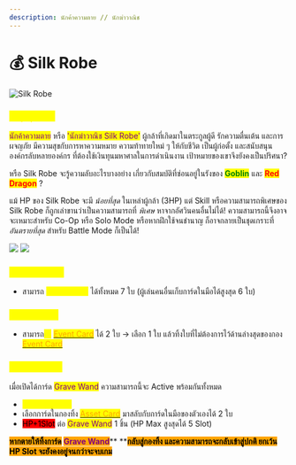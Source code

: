 ```yaml
---
description: นักค้าความตาย // นักฆ่าวาณิช
---
```


# 💰 Silk Robe

![Silk Robe](<../.gitbook/assets/Silk Robe.png>)

### <mark style="color:yellow;">ข้อมูลชุดเกราะ</mark>

<mark style="color:purple;">นักค้าความตาย</mark> หรือ <mark style="color:purple;">'นักฆ่าวาณิช Silk Robe'</mark> ผู้กล้าที่เกิดมาในตระกูลผู้ดี รักความตื่นเต้น และการผจญภัย มีความสุขกับการหาความหมาย ความท้าทายใหม่ ๆ ให้กับชีวิต เป็นผู้ก่อตั้ง และสนับสนุนองค์กรลับหลายองค์กร ที่ต้องใช้เงินทุนมหาศาลในการดำเนินงาน เป้าหมายของเขาจึงยังคงเป็นปริศนา?&#x20;

หรือ Silk Robe จะรู้ความลับอะไรบางอย่าง เกี่ยวกับสมบัติที่ซ่อนอยู่ในรังของ <mark style="color:green;">**Goblin**</mark> และ <mark style="color:red;">**Red Dragon**</mark> <mark style="color:red;"></mark><mark style="color:red;"></mark> ?

แม้ HP ของ Silk Robe จะมี _น้อยที่สุด_ ในเหล่าผู้กล้า (3HP) แต่ Skill หรือความสามารถพิเศษของ Silk Robe ก็ถูกเล่าขานว่าเป็นความสามารถที่ _พิเศษ_ หาจากอัศวินคนอื่นไม่ได้! ความสามารถนี้จึงอาจจะเหมาะสำหรับ Co-Op หรือ Solo Mode หรือหากฝึกใช้จนชำนาญ ก็อาจกลายเป็นชุดเกราะที่ _อันตรายที่สุด_ สำหรับ Battle Mode ก็เป็นได้!

![](<../.gitbook/assets/B (7).png>) ![](<../.gitbook/assets/2 ใบ grave-wand.png>)

### <mark style="color:yellow;">Passive Skill</mark>

* สามารถ <mark style="color:yellow;">เก็บการ์ดบนมือ</mark> ได้ทั้งหมด 7 ใบ (ผู้เล่นคนอื่นเก็บการ์ดในมือได้สูงสุด 6 ใบ)

### <mark style="color:yellow;">Action Skill</mark>

* สามารถ<mark style="color:yellow;">จั่ว</mark> [<mark style="color:orange;">Event Card</mark>](../event-card.md) ได้ 2 ใบ -> เลือก 1 ใบ แล้วทิ้งใบที่ไม่ต้องการไว้ด้านล่างสุดของกอง [<mark style="color:orange;">Event Card</mark>](../event-card.md)

### <mark style="color:yellow;">Special Skill</mark>

เมื่อเปิดได้การ์ด <mark style="color:purple;">Grave Wand</mark> ความสามารถนี้จะ Active พร้อมกันทั้งหมด

* <mark style="color:yellow;">Full Recovery</mark>
* เลือกการ์ดในกองทิ้ง [<mark style="color:orange;">Asset Card</mark>](./) มาสลับกับการ์ดในมือของตัวเองได้ 2 ใบ
* <mark style="background-color:red;">HP+1Slot</mark> ต่อ <mark style="color:purple;">Grave Wand</mark> 1 ชิ้น (HP Max สูงสุดได้ 5 Slot)

<mark style="background-color:orange;">**หากตายให้ทิ้งการ์ด**</mark> <mark style="background-color:orange;"></mark><mark style="background-color:orange;"></mark> <mark style="color:purple;background-color:orange;">**Grave Wand**</mark>** **<mark style="background-color:orange;">**กลับสู่กองทิ้ง และความสามารถจะกลับเข้าสู่ปกติ ยกเว้น HP Slot จะยังคงอยู่จนกว่าจะจบเกม**</mark>
